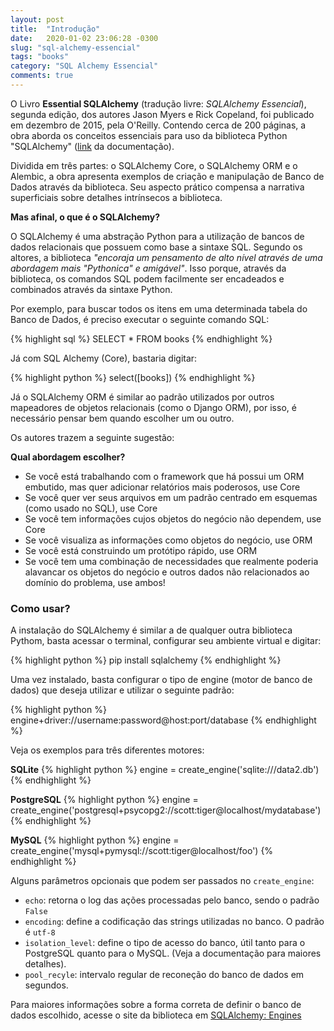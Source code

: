```yaml
---
layout: post
title:  "Introdução"
date:   2020-01-02 23:06:28 -0300
slug: "sql-alchemy-essencial"
tags: "books"
category: "SQL Alchemy Essencial"
comments: true
---
```


O Livro **Essential SQLAlchemy** (tradução livre: *SQLAlchemy Essencial*), segunda edição, dos autores Jason Myers e Rick Copeland, foi publicado em dezembro de 2015, pela O'Reilly. Contendo cerca de 200 páginas, a obra aborda os conceitos essenciais para uso da biblioteca Python "SQLAlchemy" ([link](https://www.sqlalchemy.org/) da documentação).

Dividida em três partes: o SQLAlchemy Core, o SQLAlchemy ORM e o Alembic, a obra apresenta exemplos de criação e manipulação de Banco de Dados através da biblioteca. Seu aspecto prático compensa a narrativa superficiais sobre detalhes intrínsecos a biblioteca.

**Mas afinal, o que é o SQLAlchemy?**

O SQLAlchemy é uma abstração Python para a utilização de bancos de dados relacionais que possuem como base a sintaxe SQL. Segundo os altores, a biblioteca *"encoraja um pensamento de alto nível através de uma abordagem mais "Pythonica" e amigável"*. Isso porque, através da biblioteca, os comandos SQL podem facilmente ser encadeados e combinados através da sintaxe Python.

Por exemplo, para buscar todos os itens em uma determinada tabela do Banco de Dados, é preciso executar o seguinte comando SQL:

{% highlight sql %}
SELECT * FROM books
{% endhighlight %}

Já com SQL Alchemy (Core), bastaria digitar:

{% highlight python %}
select([books])
{% endhighlight %}

Já o SQLAlchemy ORM é similar ao padrão utilizados por outros mapeadores de objetos relacionais (como o Django ORM), por isso, é necessário pensar bem quando escolher um ou outro.

Os autores trazem a seguinte sugestão:

**Qual abordagem escolher?**

- Se você está trabalhando com o framework que há possui um ORM embutido, mas quer adicionar relatórios mais poderosos, use Core
- Se você quer ver seus arquivos em um padrão centrado em esquemas (como usado no SQL), use Core
- Se você tem informações cujos objetos do negócio não dependem, use Core
- Se você visualiza as informações como objetos do negócio, use ORM
- Se você está construindo um protótipo rápido, use ORM
- Se você tem uma combinação de necessidades que realmente poderia alavancar os objetos do negócio e outros dados não relacionados ao domínio do problema, use ambos!

### Como usar?

A instalação do SQLAlchemy é similar a de qualquer outra biblioteca Pythom, basta acessar o terminal, configurar seu ambiente virtual e digitar:

{% highlight python %}
pip install sqlalchemy
{% endhighlight %}

Uma vez instalado, basta configurar o tipo de engine (motor de banco de dados) que deseja utilizar e utilizar o seguinte padrão:

{% highlight python %}
engine+driver://username:password@host:port/database
{% endhighlight %}

Veja os exemplos para três diferentes motores:

**SQLite**
{% highlight python %}
engine = create_engine('sqlite:///data2.db')
{% endhighlight %}

**PostgreSQL**
{% highlight python %}
engine = create_engine('postgresql+psycopg2://scott:tiger@localhost/mydatabase')
{% endhighlight %}

**MySQL**
{% highlight python %}
engine = create_engine('mysql+pymysql://scott:tiger@localhost/foo')
{% endhighlight %}

Alguns parâmetros opcionais que podem ser passados no `create_engine`:

- `echo`: retorna o log das ações processadas pelo banco, sendo o padrão `False`
- `encoding`: define a codificação das strings utilizadas no banco. O padrão é `utf-8`
- `isolation_level`: define o tipo de acesso do banco, útil tanto para o PostgreSQL quanto para o MySQL. (Veja a documentação para maiores detalhes).
- `pool_recyle`: intervalo regular de reconeção do banco de dados em segundos.

Para maiores informações sobre a forma correta de definir o banco de dados escolhido, acesse o site da biblioteca em [SQLAlchemy: Engines](https://docs.sqlalchemy.org/en/14/core/engines.html)
